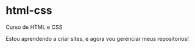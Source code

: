 # html-css
 Curso de HTML e CSS

 Estou aprendendo a criar sites, e agora vou gerenciar meus repositorios!

